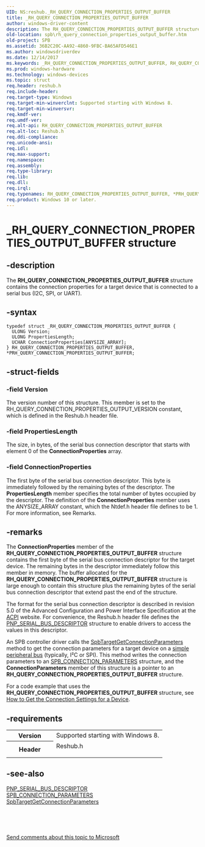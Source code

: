 ```yaml
---
UID: NS:reshub._RH_QUERY_CONNECTION_PROPERTIES_OUTPUT_BUFFER
title: _RH_QUERY_CONNECTION_PROPERTIES_OUTPUT_BUFFER
author: windows-driver-content
description: The RH_QUERY_CONNECTION_PROPERTIES_OUTPUT_BUFFER structure contains the connection properties for a target device that is connected to a serial bus (I2C, SPI, or UART).
old-location: spb\rh_query_connection_properties_output_buffer.htm
old-project: SPB
ms.assetid: 36B2C20C-AA92-4860-9FBC-BA65AFD546E1
ms.author: windowsdriverdev
ms.date: 12/14/2017
ms.keywords: _RH_QUERY_CONNECTION_PROPERTIES_OUTPUT_BUFFER, RH_QUERY_CONNECTION_PROPERTIES_OUTPUT_BUFFER, *PRH_QUERY_CONNECTION_PROPERTIES_OUTPUT_BUFFER
ms.prod: windows-hardware
ms.technology: windows-devices
ms.topic: struct
req.header: reshub.h
req.include-header: 
req.target-type: Windows
req.target-min-winverclnt: Supported starting with Windows 8.
req.target-min-winversvr: 
req.kmdf-ver: 
req.umdf-ver: 
req.alt-api: RH_QUERY_CONNECTION_PROPERTIES_OUTPUT_BUFFER
req.alt-loc: Reshub.h
req.ddi-compliance: 
req.unicode-ansi: 
req.idl: 
req.max-support: 
req.namespace: 
req.assembly: 
req.type-library: 
req.lib: 
req.dll: 
req.irql: 
req.typenames: RH_QUERY_CONNECTION_PROPERTIES_OUTPUT_BUFFER, *PRH_QUERY_CONNECTION_PROPERTIES_OUTPUT_BUFFER
req.product: Windows 10 or later.
---
```


# _RH_QUERY_CONNECTION_PROPERTIES_OUTPUT_BUFFER structure



## -description
The <b>RH_QUERY_CONNECTION_PROPERTIES_OUTPUT_BUFFER</b> structure contains the connection properties for a target device that is connected to a serial bus (I2C, SPI, or UART).



## -syntax

````
typedef struct _RH_QUERY_CONNECTION_PROPERTIES_OUTPUT_BUFFER {
  ULONG Version;
  ULONG PropertiesLength;
  UCHAR ConnectionProperties[ANYSIZE_ARRAY];
} RH_QUERY_CONNECTION_PROPERTIES_OUTPUT_BUFFER, *PRH_QUERY_CONNECTION_PROPERTIES_OUTPUT_BUFFER;
````


## -struct-fields

### -field Version

The version number of this structure. This member is set to the RH_QUERY_CONNECTION_PROPERTIES_OUTPUT_VERSION constant, which is defined in the Reshub.h header file.


### -field PropertiesLength

The size, in bytes, of the serial bus connection descriptor that starts with element 0 of the <b>ConnectionProperties</b> array.


### -field ConnectionProperties

The first byte of the serial bus connection descriptor. This byte is immediately followed by the remaining bytes of the descriptor. The <b>PropertiesLength</b> member specifies the total number of bytes occupied by the descriptor. The definition of the <b>ConnectionProperties</b> member uses the ANYSIZE_ARRAY constant, which the Ntdef.h header file defines to be 1. For more information, see Remarks.


## -remarks
The <b>ConnectionProperties</b> member of the <b>RH_QUERY_CONNECTION_PROPERTIES_OUTPUT_BUFFER</b> structure contains the first byte of the serial bus connection descriptor for the target device. The remaining bytes in the descriptor immediately follow this member in memory. The buffer allocated for the <b>RH_QUERY_CONNECTION_PROPERTIES_OUTPUT_BUFFER</b> structure is large enough to contain this structure plus the remaining bytes of the serial bus connection descriptor that extend past the end of the structure.

The format for the serial bus connection descriptor is described in revision 5.0 of the Advanced Configuration and Power Interface Specification at the <a href="http://www.acpi.info">ACPI</a> website. For convenience, the Reshub.h header file defines the  <a href="https://msdn.microsoft.com/library/windows/hardware/jj938062">PNP_SERIAL_BUS_DESCRIPTOR</a> structure to enable drivers to access the values in this descriptor.

An SPB controller driver calls the <a href="https://msdn.microsoft.com/library/windows/hardware/hh450926">SpbTargetGetConnectionParameters</a> method to get the connection parameters for a target device on a <a href="https://msdn.microsoft.com/2c660e14-5b27-4610-a328-735b07ed0773">simple peripheral bus</a> (typically, I²C or SPI). This method writes the connection parameters to an <a href="https://msdn.microsoft.com/library/windows/hardware/hh406204">SPB_CONNECTION_PARAMETERS</a> structure, and the <b>ConnectionParameters</b> member of this structure is a pointer to an <b>RH_QUERY_CONNECTION_PROPERTIES_OUTPUT_BUFFER</b> structure.

For a code example that uses the <b>RH_QUERY_CONNECTION_PROPERTIES_OUTPUT_BUFFER</b> structure, see <a href="https://msdn.microsoft.com/B614993A-0EA9-4B91-A336-80EEF9BE3E69">How to Get the Connection Settings for a Device</a>.


## -requirements
<table>
<tr>
<th width="30%">
Version

</th>
<td width="70%">
Supported starting with Windows 8.

</td>
</tr>
<tr>
<th width="30%">
Header

</th>
<td width="70%">
<dl>
<dt>Reshub.h</dt>
</dl>
</td>
</tr>
</table>

## -see-also
<dl>
<dt>
<a href="https://msdn.microsoft.com/library/windows/hardware/jj938062">PNP_SERIAL_BUS_DESCRIPTOR</a>
</dt>
<dt>
<a href="https://msdn.microsoft.com/library/windows/hardware/hh406204">SPB_CONNECTION_PARAMETERS</a>
</dt>
<dt>
<a href="https://msdn.microsoft.com/library/windows/hardware/hh450926">SpbTargetGetConnectionParameters</a>
</dt>
</dl>
 

 

<a href="mailto:wsddocfb@microsoft.com?subject=Documentation%20feedback [SPB\buses]:%20RH_QUERY_CONNECTION_PROPERTIES_OUTPUT_BUFFER structure%20 RELEASE:%20(12/14/2017)&amp;body=%0A%0APRIVACY STATEMENT%0A%0AWe use your feedback to improve the documentation. We don't use your email address for any other purpose, and we'll remove your email address from our system after the issue that you're reporting is fixed. While we're working to fix this issue, we might send you an email message to ask for more info. Later, we might also send you an email message to let you know that we've addressed your feedback.%0A%0AFor more info about Microsoft's privacy policy, see http://privacy.microsoft.com/en-us/default.aspx." title="Send comments about this topic to Microsoft">Send comments about this topic to Microsoft</a>

